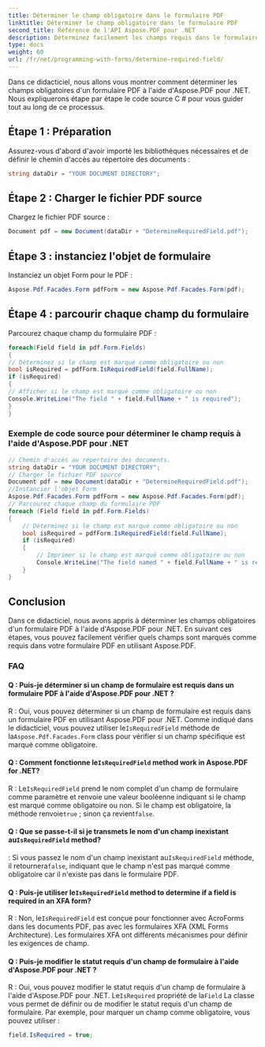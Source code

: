 ```yaml
---
title: Déterminer le champ obligatoire dans le formulaire PDF
linktitle: Déterminer le champ obligatoire dans le formulaire PDF
second_title: Référence de l'API Aspose.PDF pour .NET
description: Déterminez facilement les champs requis dans le formulaire PDF à l'aide d'Aspose.PDF pour .NET.
type: docs
weight: 60
url: /fr/net/programming-with-forms/determine-required-field/
---
```

Dans ce didacticiel, nous allons vous montrer comment déterminer les champs obligatoires d'un formulaire PDF à l'aide d'Aspose.PDF pour .NET. Nous expliquerons étape par étape le code source C # pour vous guider tout au long de ce processus.

## Étape 1 : Préparation

Assurez-vous d'abord d'avoir importé les bibliothèques nécessaires et de définir le chemin d'accès au répertoire des documents :

```csharp
string dataDir = "YOUR DOCUMENT DIRECTORY";
```

## Étape 2 : Charger le fichier PDF source

Chargez le fichier PDF source :

```csharp
Document pdf = new Document(dataDir + "DetermineRequiredField.pdf");
```

## Étape 3 : instanciez l'objet de formulaire

Instanciez un objet Form pour le PDF :

```csharp
Aspose.Pdf.Facades.Form pdfForm = new Aspose.Pdf.Facades.Form(pdf);
```

## Étape 4 : parcourir chaque champ du formulaire

Parcourez chaque champ du formulaire PDF :

```csharp
foreach(Field field in pdf.Form.Fields)
{
// Déterminez si le champ est marqué comme obligatoire ou non
bool isRequired = pdfForm.IsRequiredField(field.FullName);
if (isRequired)
{
// Afficher si le champ est marqué comme obligatoire ou non
Console.WriteLine("The field " + field.FullName + " is required");
}
}
```

### Exemple de code source pour déterminer le champ requis à l'aide d'Aspose.PDF pour .NET 
```csharp
// Chemin d'accès au répertoire des documents.
string dataDir = "YOUR DOCUMENT DIRECTORY";
// Charger le fichier PDF source
Document pdf = new Document(dataDir + "DetermineRequiredField.pdf");
//Instancier l'objet Form
Aspose.Pdf.Facades.Form pdfForm = new Aspose.Pdf.Facades.Form(pdf);
// Parcourez chaque champ du formulaire PDF
foreach (Field field in pdf.Form.Fields)
{
	// Déterminez si le champ est marqué comme obligatoire ou non
	bool isRequired = pdfForm.IsRequiredField(field.FullName);
	if (isRequired)
	{
		// Imprimer si le champ est marqué comme obligatoire ou non
		Console.WriteLine("The field named " + field.FullName + " is required");
	}
}
```

## Conclusion

Dans ce didacticiel, nous avons appris à déterminer les champs obligatoires d'un formulaire PDF à l'aide d'Aspose.PDF pour .NET. En suivant ces étapes, vous pouvez facilement vérifier quels champs sont marqués comme requis dans votre formulaire PDF en utilisant Aspose.PDF.

### FAQ

#### Q : Puis-je déterminer si un champ de formulaire est requis dans un formulaire PDF à l'aide d'Aspose.PDF pour .NET ?

 R : Oui, vous pouvez déterminer si un champ de formulaire est requis dans un formulaire PDF en utilisant Aspose.PDF pour .NET. Comme indiqué dans le didacticiel, vous pouvez utiliser le`IsRequiredField` méthode de la`Aspose.Pdf.Facades.Form` class pour vérifier si un champ spécifique est marqué comme obligatoire.

####  Q : Comment fonctionne le`IsRequiredField` method work in Aspose.PDF for .NET?

 R : Le`IsRequiredField` prend le nom complet d'un champ de formulaire comme paramètre et renvoie une valeur booléenne indiquant si le champ est marqué comme obligatoire ou non. Si le champ est obligatoire, la méthode renvoie`true` ; sinon ça revient`false`.

####  Q : Que se passe-t-il si je transmets le nom d'un champ inexistant au`IsRequiredField` method?

 : Si vous passez le nom d'un champ inexistant au`IsRequiredField` méthode, il retournera`false`, indiquant que le champ n'est pas marqué comme obligatoire car il n'existe pas dans le formulaire PDF.

####  Q : Puis-je utiliser le`IsRequiredField` method to determine if a field is required in an XFA form?

 R : Non, le`IsRequiredField` est conçue pour fonctionner avec AcroForms dans les documents PDF, pas avec les formulaires XFA (XML Forms Architecture). Les formulaires XFA ont différents mécanismes pour définir les exigences de champ.

#### Q : Puis-je modifier le statut requis d'un champ de formulaire à l'aide d'Aspose.PDF pour .NET ?

 R : Oui, vous pouvez modifier le statut requis d'un champ de formulaire à l'aide d'Aspose.PDF pour .NET. Le`IsRequired` propriété de la`Field` La classe vous permet de définir ou de modifier le statut requis d'un champ de formulaire. Par exemple, pour marquer un champ comme obligatoire, vous pouvez utiliser :

```csharp
field.IsRequired = true;
```